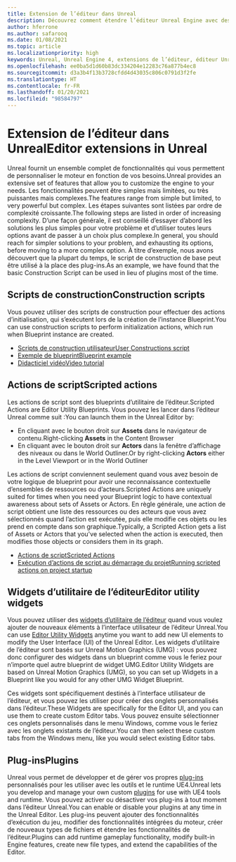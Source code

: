 ```yaml
---
title: Extension de l’éditeur dans Unreal
description: Découvrez comment étendre l’éditeur Unreal Engine avec des scripts personnalisés, des actions de script et des widgets d’utilitaire.
author: hferrone
ms.author: safarooq
ms.date: 01/08/2021
ms.topic: article
ms.localizationpriority: high
keywords: Unreal, Unreal Engine 4, extensions de l’éditeur, éditeur Unreal, UE4, HoloLens, HoloLens 2, réalité mixte, développement, documentation, guides, fonctionnalités, casque de réalité mixte, casque windows mixed reality, casque de réalité virtuelle, portage, mise à niveau
ms.openlocfilehash: ee0ba5d1d60b83dc334204e12283c76a877b4ec8
ms.sourcegitcommit: d3a3b4f13b3728cfdd4d43035c806c0791d3f2fe
ms.translationtype: HT
ms.contentlocale: fr-FR
ms.lasthandoff: 01/20/2021
ms.locfileid: "98584797"
---
```

# <a name="editor-extensions-in-unreal"></a><span data-ttu-id="d3312-104">Extension de l’éditeur dans Unreal</span><span class="sxs-lookup"><span data-stu-id="d3312-104">Editor extensions in Unreal</span></span>

<span data-ttu-id="d3312-105">Unreal fournit un ensemble complet de fonctionnalités qui vous permettent de personnaliser le moteur en fonction de vos besoins.</span><span class="sxs-lookup"><span data-stu-id="d3312-105">Unreal provides an extensive set of features that allow you to customize the engine to your needs.</span></span> <span data-ttu-id="d3312-106">Les fonctionnalités peuvent être simples mais limitées, ou très puissantes mais complexes.</span><span class="sxs-lookup"><span data-stu-id="d3312-106">The features range from simple but limited, to very powerful but complex.</span></span> <span data-ttu-id="d3312-107">Les étapes suivantes sont listées par ordre de complexité croissante.</span><span class="sxs-lookup"><span data-stu-id="d3312-107">The following steps are listed in order of increasing complexity.</span></span> <span data-ttu-id="d3312-108">D’une façon générale, il est conseillé d’essayer d’abord les solutions les plus simples pour votre problème et d’utiliser toutes leurs options avant de passer à un choix plus complexe.</span><span class="sxs-lookup"><span data-stu-id="d3312-108">In general, you should reach for simpler solutions to your problem, and exhausting its options, before moving to a more complex option.</span></span> <span data-ttu-id="d3312-109">À titre d’exemple, nous avons découvert que la plupart du temps, le script de construction de base peut être utilisé à la place des plug-ins.</span><span class="sxs-lookup"><span data-stu-id="d3312-109">As an example, we have found that the basic Construction Script can be used in lieu of plugins most of the time.</span></span> 

<!-- Also, engine modification should be a last resort, as it is not only complex, but integrating changes back into the engine for simple work-around can take a disproportionately long time. -->

## <a name="construction-scripts"></a><span data-ttu-id="d3312-110">Scripts de construction</span><span class="sxs-lookup"><span data-stu-id="d3312-110">Construction scripts</span></span>

<span data-ttu-id="d3312-111">Vous pouvez utiliser des scripts de construction pour effectuer des actions d’initialisation, qui s’exécutent lors de la création de l’instance Blueprint.</span><span class="sxs-lookup"><span data-stu-id="d3312-111">You can use construction scripts to perform initialization actions, which run when Blueprint instance are created.</span></span>

* [<span data-ttu-id="d3312-112">Scripts de construction utilisateur</span><span class="sxs-lookup"><span data-stu-id="d3312-112">User Constructions script</span></span>](https://docs.unrealengine.com/ProgrammingAndScripting/Blueprints/UserGuide/UserConstructionScript/index.html)
* [<span data-ttu-id="d3312-113">Exemple de blueprint</span><span class="sxs-lookup"><span data-stu-id="d3312-113">Blueprint example</span></span>](https://docs.unrealengine.com/Resources/ContentExamples/Blueprints/1_4/index.html)
* [<span data-ttu-id="d3312-114">Didacticiel vidéo</span><span class="sxs-lookup"><span data-stu-id="d3312-114">Video tutorial</span></span>](https://www.youtube.com/watch?v=z1SD-d9yJmQ&ab_channel=UnrealEngine)

## <a name="scripted-actions"></a><span data-ttu-id="d3312-115">Actions de script</span><span class="sxs-lookup"><span data-stu-id="d3312-115">Scripted actions</span></span>

<span data-ttu-id="d3312-116">Les actions de script sont des blueprints d’utilitaire de l’éditeur.</span><span class="sxs-lookup"><span data-stu-id="d3312-116">Scripted Actions are Editor Utility Blueprints.</span></span> <span data-ttu-id="d3312-117">Vous pouvez les lancer dans l’éditeur Unreal comme suit :</span><span class="sxs-lookup"><span data-stu-id="d3312-117">You can launch them in the Unreal Editor by:</span></span>
* <span data-ttu-id="d3312-118">En cliquant avec le bouton droit sur **Assets** dans le navigateur de contenu.</span><span class="sxs-lookup"><span data-stu-id="d3312-118">Right-clicking **Assets** in the Content Browser</span></span>
* <span data-ttu-id="d3312-119">En cliquant avec le bouton droit sur **Actors** dans la fenêtre d’affichage des niveaux ou dans le World Outliner.</span><span class="sxs-lookup"><span data-stu-id="d3312-119">Or by right-clicking **Actors** either in the Level Viewport or in the World Outliner</span></span>

<span data-ttu-id="d3312-120">Les actions de script conviennent seulement quand vous avez besoin de votre logique de blueprint pour avoir une reconnaissance contextuelle d’ensembles de ressources ou d’acteurs.</span><span class="sxs-lookup"><span data-stu-id="d3312-120">Scripted Actions are uniquely suited for times when you need your Blueprint logic to have contextual awareness about sets of Assets or Actors.</span></span> <span data-ttu-id="d3312-121">En règle générale, une action de script obtient une liste des ressources ou des acteurs que vous avez sélectionnés quand l’action est exécutée, puis elle modifie ces objets ou les prend en compte dans son graphique.</span><span class="sxs-lookup"><span data-stu-id="d3312-121">Typically, a Scripted Action gets a list of Assets or Actors that you've selected when the action is executed, then modifies those objects or considers them in its graph.</span></span>

* [<span data-ttu-id="d3312-122">Actions de script</span><span class="sxs-lookup"><span data-stu-id="d3312-122">Scripted Actions</span></span>](https://docs.unrealengine.com/ProductionPipelines/ScriptingAndAutomation/Blueprints/ScriptedActions/index.html)
* [<span data-ttu-id="d3312-123">Exécution d’actions de script au démarrage du projet</span><span class="sxs-lookup"><span data-stu-id="d3312-123">Running scripted actions on project startup</span></span>](https://docs.unrealengine.com/ProductionPipelines/ScriptingAndAutomation/Blueprints/StartupObjects/index.html)

## <a name="editor-utility-widgets"></a><span data-ttu-id="d3312-124">Widgets d’utilitaire de l’éditeur</span><span class="sxs-lookup"><span data-stu-id="d3312-124">Editor utility widgets</span></span>

<span data-ttu-id="d3312-125">Vous pouvez utiliser des [widgets d’utilitaire de l’éditeur](https://docs.unrealengine.com/InteractiveExperiences/UMG/UserGuide/EditorUtilityWidgets/index.html) quand vous voulez ajouter de nouveaux éléments à l’interface utilisateur de l’éditeur Unreal.</span><span class="sxs-lookup"><span data-stu-id="d3312-125">You can use [Editor Utility Widgets](https://docs.unrealengine.com/InteractiveExperiences/UMG/UserGuide/EditorUtilityWidgets/index.html) anytime you want to add new UI elements to modify the User Interface (UI) of the Unreal Editor.</span></span> <span data-ttu-id="d3312-126">Les widgets d’utilitaire de l’éditeur sont basés sur Unreal Motion Graphics (UMG) : vous pouvez donc configurer des widgets dans un blueprint comme vous le feriez pour n’importe quel autre blueprint de widget UMG.</span><span class="sxs-lookup"><span data-stu-id="d3312-126">Editor Utility Widgets are based on Unreal Motion Graphics (UMG), so you can set up Widgets in a Blueprint like you would for any other UMG Widget Blueprint.</span></span>

<span data-ttu-id="d3312-127">Ces widgets sont spécifiquement destinés à l’interface utilisateur de l’éditeur, et vous pouvez les utiliser pour créer des onglets personnalisés dans l’éditeur.</span><span class="sxs-lookup"><span data-stu-id="d3312-127">These Widgets are specifically for the Editor UI, and you can use them to create custom Editor tabs.</span></span> <span data-ttu-id="d3312-128">Vous pouvez ensuite sélectionner ces onglets personnalisés dans le menu Windows, comme vous le feriez avec les onglets existants de l’éditeur.</span><span class="sxs-lookup"><span data-stu-id="d3312-128">You can then select these custom tabs from the Windows menu, like you would select existing Editor tabs.</span></span>

## <a name="plugins"></a><span data-ttu-id="d3312-129">Plug-ins</span><span class="sxs-lookup"><span data-stu-id="d3312-129">Plugins</span></span>

<span data-ttu-id="d3312-130">Unreal vous permet de développer et de gérer vos propres [plug-ins](https://docs.unrealengine.com/ProductionPipelines/Plugins/index.html) personnalisés pour les utiliser avec les outils et le runtime UE4.</span><span class="sxs-lookup"><span data-stu-id="d3312-130">Unreal lets you develop and manage your own custom [plugins](https://docs.unrealengine.com/ProductionPipelines/Plugins/index.html) for use with UE4 tools and runtime.</span></span> <span data-ttu-id="d3312-131">Vous pouvez activer ou désactiver vos plug-ins à tout moment dans l’éditeur Unreal.</span><span class="sxs-lookup"><span data-stu-id="d3312-131">You can enable or disable your plugins at any time in the Unreal Editor.</span></span> <span data-ttu-id="d3312-132">Les plug-ins peuvent ajouter des fonctionnalités d’exécution du jeu, modifier des fonctionnalités intégrées du moteur, créer de nouveaux types de fichiers et étendre les fonctionnalités de l’éditeur.</span><span class="sxs-lookup"><span data-stu-id="d3312-132">Plugins can add runtime gameplay functionality, modify built-in Engine features, create new file types, and extend the capabilities of the Editor.</span></span>

<!-- ## Engine modifications -->

